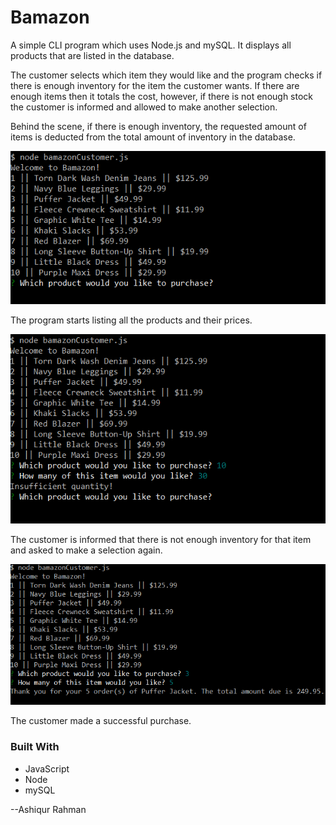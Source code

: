 # Bamazon

A simple CLI program which uses Node.js and mySQL. It displays all products that are listed in the database.

The customer selects which item they would like and the program checks if there is enough inventory for the item the customer wants. If there are enough items then it totals the cost, however, if there is not enough stock the customer is informed and allowed to make another selection.

Behind the scene, if there is enough inventory, the requested amount of items is deducted from the total amount of inventory in the database.

![start CLI](screen1.png)

The program starts listing all the products and their prices.

![Not enough inventory for this item](screen2.png)

The customer is informed that there is not enough inventory for that item and asked to make a selection again.

![Successful order](screen3.png)

The customer made a successful purchase.

### Built With

* JavaScript
* Node
* mySQL

--Ashiqur Rahman
